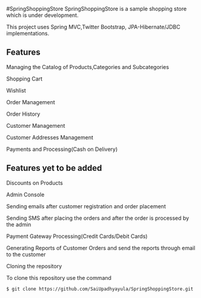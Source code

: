 #SpringShoppingStore
SpringShoppingStore is a sample shopping store which is under development.

This project uses Spring MVC,Twitter Bootstrap, JPA-Hibernate/JDBC implementations.

Features
--------

Managing the Catalog of Products,Categories and Subcategories

Shopping Cart

Wishlist

Order Management

Order History

Customer Management

Customer Addresses Management

Payments and Processing(Cash on Delivery)

Features yet to be added
------------------------

Discounts on Products

Admin Console

Sending emails after customer registration and order placement

Sending SMS after placing the orders and after the order is processed by the admin

Payment Gateway Processing(Credit Cards/Debit Cards)

Generating Reports of Customer Orders and send the reports through email to the customer

Cloning the repository

To clone this repository use the command

```
$ git clone https://github.com/SaiUpadhyayula/SpringShoppingStore.git
```
